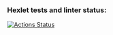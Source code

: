 ### Hexlet tests and linter status:
[![Actions Status](https://github.com/oldrefery/layout-designer-project-lvl1/workflows/hexlet-check/badge.svg)](https://github.com/oldrefery/layout-designer-project-lvl1/actions)